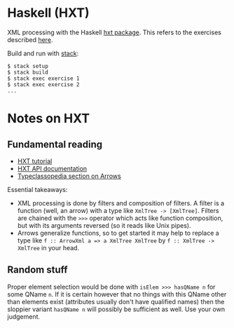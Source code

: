 # Haskell (HXT)

XML processing with the Haskell [hxt package]. This refers to the exercises
described [here](../../README.md).

[hxt package]: https://hackage.haskell.org/package/hxt

Build and run with [stack]:

    $ stack setup
    $ stack build
    $ stack exec exercise 1
    $ stack exec exercise 2
    ...

[stack]: https://haskellstack.org

# Notes on HXT

## Fundamental reading

  * [HXT tutorial](https://wiki.haskell.org/HXT)
  * [HXT API documentation](https://hackage.haskell.org/package/hxt)
  * [Typeclassopedia section on
    Arrows](https://wiki.haskell.org/Typeclassopedia#Arrow)

Essential takeaways:

  * XML processing is done by filters and composition of filters. A filter is a
    function (well, an arrow) with a type like `XmlTree -> [XmlTree]`. Filters
    are chained with the `>>>` operator which acts like function composition,
    but with its arguments reversed (so it reads like Unix pipes).
  * Arrows generalize functions, so to get started it may help to replace a type
    like `f :: ArrowXml a => a XmlTree XmlTree` by `f :: XmlTree -> XmlTree` in
    your head.

## Random stuff

Proper element selection would be done with `isElem >>> hasQName n` for some
QName `n`. If it is certain however that no things with this QName other than
elements exist (attributes usually don't have qualified names) then the sloppier
variant `hasQName n` will possibly be sufficient as well. Use your own
judgement.
